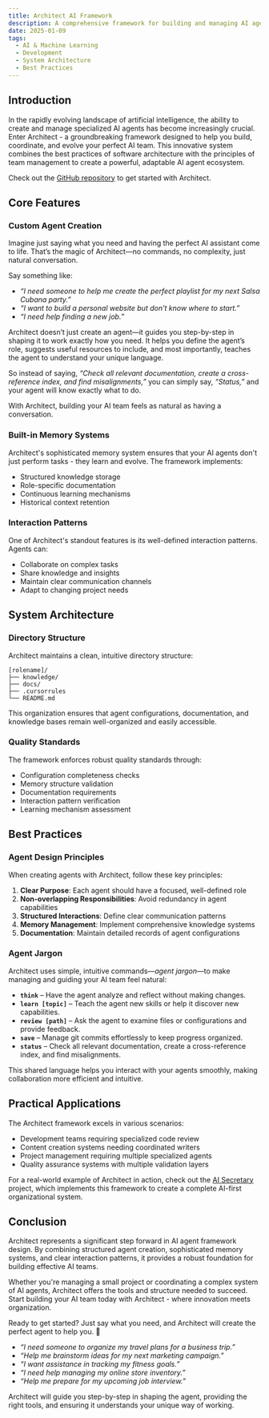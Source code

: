 ```yaml
---
title: Architect AI Framework
description: A comprehensive framework for building and managing AI agent systems
date: 2025-01-09
tags:
  - AI & Machine Learning
  - Development
  - System Architecture
  - Best Practices
---
```


## Introduction

In the rapidly evolving landscape of artificial intelligence, the ability to create and manage specialized AI agents has become increasingly crucial. Enter Architect - a groundbreaking framework designed to help you build, coordinate, and evolve your perfect AI team. This innovative system combines the best practices of software architecture with the principles of team management to create a powerful, adaptable AI agent ecosystem.

Check out the [GitHub repository](https://github.com/razbakov/ai-architect) to get started with Architect.

## Core Features

### Custom Agent Creation

Imagine just saying what you need and having the perfect AI assistant come to life. That’s the magic of Architect—no commands, no complexity, just natural conversation.

Say something like:

- _“I need someone to help me create the perfect playlist for my next Salsa Cubana party.”_
- _“I want to build a personal website but don’t know where to start.”_
- _“I need help finding a new job.”_

Architect doesn’t just create an agent—it guides you step-by-step in shaping it to work exactly how you need. It helps you define the agent’s role, suggests useful resources to include, and most importantly, teaches the agent to understand your unique language.

So instead of saying, _“Check all relevant documentation, create a cross-reference index, and find misalignments,”_ you can simply say, _“Status,”_ and your agent will know exactly what to do.

With Architect, building your AI team feels as natural as having a conversation.

### Built-in Memory Systems

Architect's sophisticated memory system ensures that your AI agents don't just perform tasks - they learn and evolve. The framework implements:

- Structured knowledge storage
- Role-specific documentation
- Continuous learning mechanisms
- Historical context retention

### Interaction Patterns

One of Architect's standout features is its well-defined interaction patterns. Agents can:

- Collaborate on complex tasks
- Share knowledge and insights
- Maintain clear communication channels
- Adapt to changing project needs

## System Architecture

### Directory Structure

Architect maintains a clean, intuitive directory structure:

```
[rolename]/
├── knowledge/
├── docs/
├── .cursorrules
└── README.md
```

This organization ensures that agent configurations, documentation, and knowledge bases remain well-organized and easily accessible.

### Quality Standards

The framework enforces robust quality standards through:

- Configuration completeness checks
- Memory structure validation
- Documentation requirements
- Interaction pattern verification
- Learning mechanism assessment

## Best Practices

### Agent Design Principles

When creating agents with Architect, follow these key principles:

1. **Clear Purpose**: Each agent should have a focused, well-defined role
2. **Non-overlapping Responsibilities**: Avoid redundancy in agent capabilities
3. **Structured Interactions**: Define clear communication patterns
4. **Memory Management**: Implement comprehensive knowledge systems
5. **Documentation**: Maintain detailed records of agent configurations

### Agent Jargon

Architect uses simple, intuitive commands—_agent jargon_—to make managing and guiding your AI team feel natural:

- **`think`** – Have the agent analyze and reflect without making changes.
- **`learn [topic]`** – Teach the agent new skills or help it discover new capabilities.
- **`review [path]`** – Ask the agent to examine files or configurations and provide feedback.
- **`save`** – Manage git commits effortlessly to keep progress organized.
- **`status`** – Check all relevant documentation, create a cross-reference index, and find misalignments.

This shared language helps you interact with your agents smoothly, making collaboration more efficient and intuitive.

## Practical Applications

The Architect framework excels in various scenarios:

- Development teams requiring specialized code review
- Content creation systems needing coordinated writers
- Project management requiring multiple specialized agents
- Quality assurance systems with multiple validation layers

For a real-world example of Architect in action, check out the [AI Secretary](/blog/2025-01-10-ai-first) project, which implements this framework to create a complete AI-first organizational system.

## Conclusion

Architect represents a significant step forward in AI agent framework design. By combining structured agent creation, sophisticated memory systems, and clear interaction patterns, it provides a robust foundation for building effective AI teams.

Whether you're managing a small project or coordinating a complex system of AI agents, Architect offers the tools and structure needed to succeed. Start building your AI team today with Architect - where innovation meets organization.

Ready to get started? Just say what you need, and Architect will create the perfect agent to help you. 🚀

- _“I need someone to organize my travel plans for a business trip.”_
- _“Help me brainstorm ideas for my next marketing campaign.”_
- _“I want assistance in tracking my fitness goals.”_
- _“I need help managing my online store inventory.”_
- _“Help me prepare for my upcoming job interview.”_

Architect will guide you step-by-step in shaping the agent, providing the right tools, and ensuring it understands your unique way of working.
